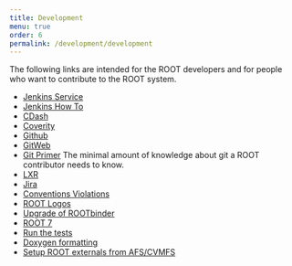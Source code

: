 ```yaml
---
title: Development
menu: true
order: 6
permalink: /development/development
---
```


The following links are intended for the ROOT
developers and for people who want to contribute to the ROOT system.


 - [Jenkins Service](https://epsft-jenkins.cern.ch/view/ROOT/)
 - [Jenkins How To](jenkins_how_to)
 - [CDash](http://cdash.cern.ch/index.php?project=ROOT)
 - [Coverity](https://coverity.cern.ch/)
 - [Github](https://github.com/root-project/root)
 - [GitWeb](https://root.cern.ch/gitweb?p=root.git;a=summary)
 - [Git Primer](git_primer) The minimal amount of knowledge about git a ROOT
   contributor needs to know.
 - [LXR](https://root.cern.ch/lxr/)
 - [Jira](https://sft.its.cern.ch/jira/browse/ROOT/?selectedTab=com.atlassian.jira.jira-projects-plugin:summary-panel)
 - [Conventions Violations](https://root.cern.ch/root/nightly/codecheck/codecheck.html)
 - [ROOT Logos](https://root.cern.ch/img/logos/ROOT_Logo/)
 - [Upgrade of ROOTbinder](https://root.cern.ch/rootbinder-checklist)
 - [ROOT 7](root7)
 - [Run the tests](run_tests)
 - [Doxygen formatting](doxygen_formatting)
 - [Setup ROOT externals from AFS/CVMFS](root_externals)
